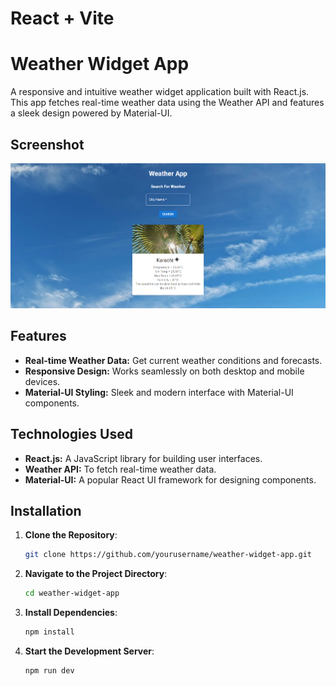 # React + Vite

# Weather Widget App

A responsive and intuitive weather widget application built with React.js. This app fetches real-time weather data using the Weather API and features a sleek design powered by Material-UI.

## Screenshot
![project-screenshot](https://github.com/mujeebullahkalhoro/weather-widget-app/blob/main/image.png)

## Features

- **Real-time Weather Data:** Get current weather conditions and forecasts.
- **Responsive Design:** Works seamlessly on both desktop and mobile devices.
- **Material-UI Styling:** Sleek and modern interface with Material-UI components.

## Technologies Used

- **React.js:** A JavaScript library for building user interfaces.
- **Weather API:** To fetch real-time weather data.
- **Material-UI:** A popular React UI framework for designing components.

## Installation

1. **Clone the Repository**:
    ```bash
    git clone https://github.com/yourusername/weather-widget-app.git
    ```

2. **Navigate to the Project Directory**:
    ```bash
    cd weather-widget-app
    ```

3. **Install Dependencies**:
    ```bash
    npm install
    ```
    
5. **Start the Development Server**:
    ```bash
    npm run dev
    ```
